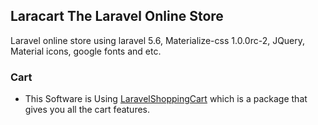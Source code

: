 ## Laracart The Laravel Online Store
Laravel online store using laravel 5.6, Materialize-css 1.0.0rc-2, JQuery, Material icons, google fonts and etc.


### Cart
- This Software is Using [LaravelShoppingCart](https://github.com/Crinsane/LaravelShoppingcart) which is a package that gives you all the cart features.